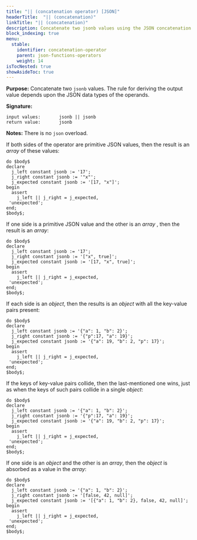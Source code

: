 ```yaml
---
title: "|| (concatenation operator) [JSON]"
headerTitle:  "|| (concatenation)"
linkTitle: "|| (concatenation)"
description: Concatenate two jsonb values using the JSON concatenation operator ("||").
block_indexing: true
menu:
  stable:
    identifier: concatenation-operator
    parent: json-functions-operators
    weight: 14
isTocNested: true
showAsideToc: true
---
```


**Purpose:** Concatenate two `jsonb` values. The rule for deriving the output value depends upon the JSON data types of the operands.

**Signature:**

```
input values:       jsonb || jsonb
return value:       jsonb
```

**Notes:** There is no `json` overload.

If both sides of the operator are primitive JSON values, then the result is an _array_ of these values:

```plpgsql
do $body$
declare
  j_left constant jsonb := '17';
  j_right constant jsonb := '"x"';
  j_expected constant jsonb := '[17, "x"]';
begin
  assert
    j_left || j_right = j_expected,
 'unexpected';
end;
$body$;
```

If one side is a primitive JSON value and the other is an  _array_ , then the result is an _array_:

```plpgsql
do $body$
declare
  j_left constant jsonb := '17';
  j_right constant jsonb := '["x", true]';
  j_expected constant jsonb := '[17, "x", true]';
begin
  assert
    j_left || j_right = j_expected,
 'unexpected';
end;
$body$;
```

If each side is an _object_, then the results is an _object_ with all the key-value pairs present:

```plpgsql
do $body$
declare
  j_left constant jsonb := '{"a": 1, "b": 2}';
  j_right constant jsonb := '{"p":17, "a": 19}';
  j_expected constant jsonb := '{"a": 19, "b": 2, "p": 17}';
begin
  assert
    j_left || j_right = j_expected,
 'unexpected';
end;
$body$;
```

If the keys of key-value pairs collide, then the last-mentioned one wins, just as when the keys of such pairs collide in a single _object_:

```plpgsql
do $body$
declare
  j_left constant jsonb := '{"a": 1, "b": 2}';
  j_right constant jsonb := '{"p":17, "a": 19}';
  j_expected constant jsonb := '{"a": 19, "b": 2, "p": 17}';
begin
  assert
    j_left || j_right = j_expected,
 'unexpected';
end;
$body$;
```

If one side is an _object_ and the other is an _array_, then the _object_ is absorbed as a value in the _array_:

```plpgsql
do $body$
declare
  j_left constant jsonb := '{"a": 1, "b": 2}';
  j_right constant jsonb := '[false, 42, null]';
  j_expected constant jsonb := '[{"a": 1, "b": 2}, false, 42, null]';
begin
  assert
    j_left || j_right = j_expected,
 'unexpected';
end;
$body$;
```
